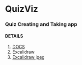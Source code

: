 # QuizViz 
### Quiz Creating and Taking app
#### DETAILS
1. [DOCS](./QuizViz_map.txt)
2. [Excalidraw](https://excalidraw.com/#json=5VOx4C6biZNURaY_DQ2vV,wgFhAD9JbHRQAWATOPUMyg)
3. [Excalidraw jpeg](https://drive.google.com/file/d/1Skmz4RP3kqxni_6FLFI9q2cO5JoPDe2K/view)
